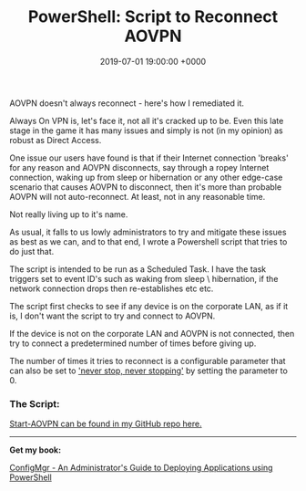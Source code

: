 ﻿---
layout: post
title:  "PowerShell: Script to Reconnect AOVPN"
date:   2019-07-01 19:00:00 +0000
categories: PowerShell
tags: [powershell, aovpn]
---

AOVPN doesn't always reconnect - here's how I remediated it.

Always On VPN is, let's face it, not all it's cracked up to be.  Even this late stage in the game it has many issues and simply is not (in my opinion) as robust as Direct Access.

One issue our users have found is that if their Internet connection 'breaks' for any reason and AOVPN disconnects, say through a ropey Internet connection, waking up from sleep or hibernation or any other edge-case scenario that causes AOVPN to disconnect, then it's more than probable AOVPN will not auto-reconnect.  At least, not in any reasonable time.

Not really living up to it's name.

As usual, it falls to us lowly administrators to try and mitigate these issues as best as we can, and to that end, I wrote a Powershell script that tries to do just that.

The script is intended to be run as a Scheduled Task.  I have the task triggers set to event ID's such as waking from sleep \ hibernation, if the network connection drops then re-establishes etc etc. 

The script first checks to see if any device is on the corporate LAN, as if it is, I don't want the script to try and connect to AOVPN.

If the device is not on the corporate LAN and AOVPN is not connected, then try to connect a predetermined number of times before giving up.

The number of times it tries to reconnect is a configurable parameter that can also be set to ['never stop, never stopping'](https://en.wikipedia.org/wiki/Popstar:_Never_Stop_Never_Stopping) by  setting the parameter to 0.


### The Script:
[Start-AOVPN can be found in my GitHub repo here.](https://github.com/ozthe2/AOVPN/blob/master/Start-AOVPN)



---

**Get my book:**

[ConfigMgr - An Administrator's Guide to Deploying Applications using PowerShell](https://leanpub.com/configmgr-DeployUsingPS)